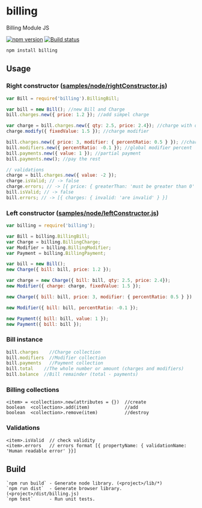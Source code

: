# billing
Billing Module JS

[![npm version](https://badge.fury.io/js/billing.svg)](https://badge.fury.io/js/billing)
[![Build status](https://travis-ci.org/AlexVangelov/billing-js.svg)](https://travis-ci.org/AlexVangelov/billing-js)

    npm install billing

## Usage

### Right constructor  ([samples/node/rightConstructor.js](samples/node/rightConstructor.js))
```javascript
var Bill = require('billing').BillingBill;

var bill = new Bill(); //new Bill and Charge
bill.charges.new({ price: 1.2 }); //add simpel charge

var charge = bill.charges.new({ qty: 2.5, price: 2.4}); //charge with quantity
charge.modify({ fixedValue: 1.5 }); //charge modifier

bill.charges.new({ price: 3, modifier: { percentRatio: 0.5 } }); //charge with percent modifier
bill.modifiers.new({ percentRatio: -0.1 }); //global modifier percent
bill.payments.new({ value: 1 }); //partial payment
bill.payments.new(); //pay the rest

// validations
charge = bill.charges.new({ value: -2 });
charge.isValid; // -> false
charge.errors; // -> [{ price: { greaterThan: 'must be greater than 0' } }]
bill.isValid; // -> false
bill.errors; // -> [{ charges: { invalid: 'are invalid' } }]
```

### Left constructor ([samples/node/leftConstructor.js](samples/node/leftConstructor.js))
```javascript
var billing = require('billing');

var Bill = billing.BillingBill;
var Charge = billing.BillingCharge;
var Modifier = billing.BillingModifier;
var Payment = billing.BillingPayment;

var bill = new Bill();
new Charge({ bill: bill, price: 1.2 });

var charge = new Charge({ bill: bill, qty: 2.5, price: 2.4});
new Modifier({ charge: charge, fixedValue: 1.5 });

new Charge({ bill: bill, price: 3, modifier: { percentRatio: 0.5 } })

new Modifier({ bill: bill, percentRatio: -0.1 });

new Payment({ bill: bill, value: 1 });
new Payment({ bill: bill });
```

### Bill instance
```javascript
bill.charges    //Charge collection
bill.modifiers  //Modifier collection
bill.payments   //Payment collection
bill.total    //The whole number or amount (charges and modifiers)
bill.balance  //Bill remainder (total - payments)
```

### Billing collections

    <item> = <collection>.new(attributes = {})  //create
    boolean  <collection>.add(item)             //add
    boolean  <collection>.remove(item)          //destroy

### Validations

    <item>.isValid  // check validity
    <item>.errors   // errors format [{ propertyName: { validationName: 'Human readable error' }}]

## Build

    `npm run build` - Generate node library. (<project>/lib/*)
    `npm run dist`  - Generate browser library. (<project>/dist/billing.js)
    `npm test`      - Run unit tests.
